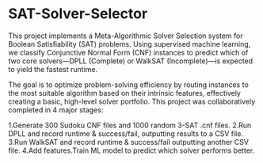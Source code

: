 # SAT-Solver-Selector
This project implements a Meta-Algorithmic Solver Selection system for Boolean Satisfiability (SAT) problems. Using supervised machine learning, we classify Conjunctive Normal Form (CNF) instances to predict which of two core solvers—DPLL (Complete) or WalkSAT (Incomplete)—is expected to yield the fastest runtime.

The goal is to optimize problem-solving efficiency by routing instances to the most suitable algorithm based on their intrinsic features, effectively creating a basic, high-level solver portfolio.
This project was collaboratively completed in 4 major stages:

1.Generate 300 Sudoku CNF files and 1000 random 3-SAT .cnf files.
2.Run DPLL and record runtime & success/fail, outputting results to a CSV file.
3.Run WalkSAT and record runtime & success/fail outputting another CSV file.
4.Add features.Train ML model to predict which solver performs better.











